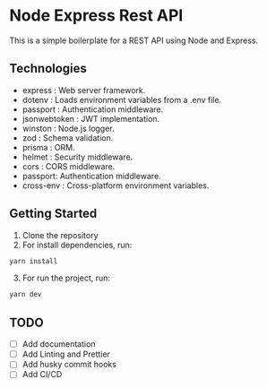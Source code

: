 # Node Express Rest API

This is a simple boilerplate for a REST API using Node and Express.

## Technologies

- express : Web server framework.
- dotenv : Loads environment variables from a .env file.
- passport : Authentication middleware.
- jsonwebtoken : JWT implementation.
- winston : Node.js logger.
- zod : Schema validation.
- prisma : ORM.
- helmet : Security middleware.
- cors : CORS middleware.
- passport: Authentication middleware.
- cross-env : Cross-platform environment variables.

## Getting Started

1. Clone the repository
2. For install dependencies, run:

```bash
yarn install
```

3. For run the project, run:

```bash
yarn dev
```

## TODO

- [ ] Add documentation
- [ ] Add Linting and Prettier
- [ ] Add husky commit hooks
- [ ] Add CI/CD
